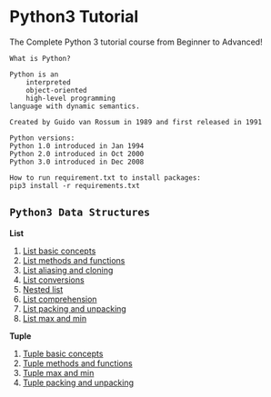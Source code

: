 # Python3 Tutorial
The Complete Python 3 tutorial course from Beginner to Advanced!

    What is Python?

    Python is an
        interpreted
        object-oriented
        high-level programming
    language with dynamic semantics.

    Created by Guido van Rossum in 1989 and first released in 1991
    
    Python versions:
    Python 1.0 introduced in Jan 1994
    Python 2.0 introduced in Oct 2000
    Python 3.0 introduced in Dec 2008
    
    How to run requirement.txt to install packages:
    pip3 install -r requirements.txt
 
## `Python3 Data Structures`
**List**
1) [List basic concepts](data_structure_list/List_Basics.py)
2) [List methods and functions](data_structure_list/List_Functions.py)
3) [List aliasing and cloning](data_structure_list/List_CloningAndAliasing.py)
4) [List conversions](data_structure_list/List_ConvertingToList.py)
5) [Nested list](data_structure_list/List_NestedList.py)
6) [List comprehension](data_structure_list/List_Comprehension.py)
7) [List packing and unpacking](data_structure_list/List_PackingUnpacking.py)
8) [List max and min](data_structure_list/List_MaxMin.py)

**Tuple**
1) [Tuple basic concepts](data_structure_tuple/Tuple_Basics.py)
2) [Tuple methods and functions](data_structure_tuple/Tuple_Functions.py)
3) [Tuple max and min](data_structure_tuple/Tuple_MaxMin.py)
4) [Tuple packing and unpacking](data_structure_tuple/Tuple_PackingUnpacking.py)
